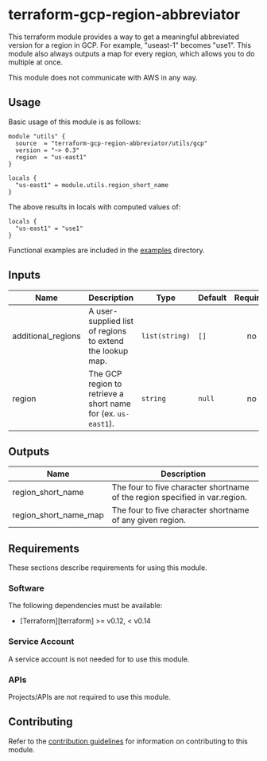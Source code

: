 # terraform-gcp-region-abbreviator
This terraform module provides a way to get a meaningful abbreviated version for a region in GCP.
For example, "useast-1" becomes "use1". This module also always outputs a map for every region, which allows you to do multiple at once.

This module does not communicate with AWS in any way.

## Usage

Basic usage of this module is as follows:

```hcl
module "utils" {
  source  = "terraform-gcp-region-abbreviator/utils/gcp"
  version = "~> 0.3"
  region  = "us-east1"
}

locals {
  "us-east1" = module.utils.region_short_name
}
```

The above results in locals with computed values of:

```
locals {
  "us-east1" = "use1"
}
```

Functional examples are included in the
[examples](./examples/) directory.

<!-- BEGINNING OF PRE-COMMIT-TERRAFORM DOCS HOOK -->
## Inputs

| Name | Description | Type | Default | Required |
|------|-------------|------|---------|:--------:|
| additional\_regions | A user-supplied list of regions to extend the lookup map. | `list(string)` | `[]` | no |
| region | The GCP region to retrieve a short name for (ex. `us-east1`). | `string` | `null` | no |

## Outputs

| Name | Description |
|------|-------------|
| region\_short\_name | The four to five character shortname of the region specified in var.region. |
| region\_short\_name\_map | The four to five character shortname of any given region. |

<!-- END OF PRE-COMMIT-TERRAFORM DOCS HOOK -->

## Requirements

These sections describe requirements for using this module.

### Software

The following dependencies must be available:

- [Terraform][terraform] >= v0.12, < v0.14

### Service Account

A service account is not needed for to use this module.

### APIs

Projects/APIs are not required to use this module.

## Contributing

Refer to the [contribution guidelines](./CONTRIBUTING.md) for
information on contributing to this module.
